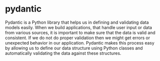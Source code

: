 # pydantic

Pydantic is a Python library that helps us in defining and validating data models easily. When we build applications, that handle user input or data from various sources, it is important to make sure that the data is valid and consistent. If we do not do proper validation then we might get errors or unexpected behavior in our application. Pydantic makes this process easy by allowing us to define our data structure using Python classes and automatically validating the data against these structures.
